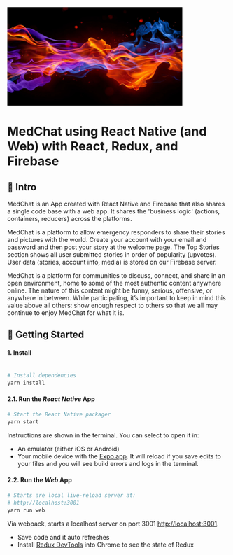 <img src="/mixfire.jpg" alt="MedChat" width="400" />

# MedChat using React Native (and Web) with React, Redux, and Firebase

## 👋 Intro

MedChat is an App created with React Native and Firebase that also shares a single code base with a web app. It shares the 'business logic' (actions, containers, reducers) across the platforms.

MedChat is a platform to allow emergency responders to share their stories and pictures with the world. Create your account with your email and password and then post your story at the welcome page. The Top Stories section shows all user submitted stories in order of popularity (upvotes). User data (stories, account info, media) is stored on our Firebase server.

MedChat is a platform for communities to discuss, connect, and share in an open environment, home to some of the most authentic content anywhere online. The nature of this content might be funny, serious, offensive, or anywhere in between. While participating, it’s important to keep in mind this value above all others: show enough respect to others so that we all may continue to enjoy MedChat for what it is.

## 🚀 Getting Started

#### 1. Install

```bash

# Install dependencies
yarn install
```

#### 2.1. Run the _React Native_ App

```bash
# Start the React Native packager
yarn start
```

Instructions are shown in the terminal. You can select to open it in:

- An emulator (either iOS or Android)
- Your mobile device with the [Expo app](https://expo.io/). It will reload if you save edits to your files and you will see build errors and logs in the terminal.

#### 2.2. Run the _Web_ App

```bash
# Starts are local live-reload server at:
# http://localhost:3001
yarn run web
```

Via webpack, starts a localhost server on port 3001 [http://localhost:3001](http://localhost:3001).

- Save code and it auto refreshes
- Install [Redux DevTools](https://chrome.google.com/webstore/detail/redux-devtools/lmhkpmbekcpmknklioeibfkpmmfibljd?hl=en) into Chrome to see the state of Redux
